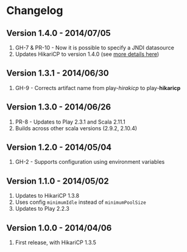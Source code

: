 # Changelog

## Version 1.4.0 - 2014/07/05

1. GH-7 & PR-10 - Now it is possible to specify a JNDI datasource
2. Updates HikariCP to version 1.4.0 (see [more details here](https://groups.google.com/forum/#!topic/hikari-cp/_JAOvTJZS94))

## Version 1.3.1 - 2014/06/30

1. GH-9 - Corrects artifact name from play-*hirakicp* to play-**hikaricp**

## Version 1.3.0 - 2014/06/26

1. PR-8 - Updates to Play 2.3.1 and Scala 2.11.1
2. Builds across other scala versions (2.9.2, 2.10.4)

## Version 1.2.0 - 2014/05/04

1. GH-2 - Supports configuration using environment variables

## Version 1.1.0 - 2014/05/02

1. Updates to HikariCP 1.3.8
2. Uses config `minimumIdle` instead of `minimumPoolSize`
3. Updates to Play 2.2.3

## Version 1.0.0 - 2014/04/06

1. First release, with HikariCP 1.3.5
